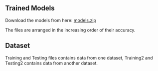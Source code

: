 ## Trained Models
Download the models from here:
[models.zip](https://github.com/therealsheero/Brain-Tumor-Detection-Experiments/releases/tag/v1.0.0)

The files are arranged in the increasing order of their accuracy.

## Dataset
Training and Testing files contains data from one dataset, Training2 and Testing2 contains data from another dataset.
